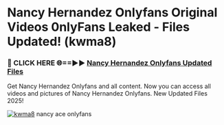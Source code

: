 # Nancy Hernandez Onlyfans Original Videos 0nlyFans Leaked - Files Updated! (kwma8)

<h3>🔴 CLICK HERE 🌐==►► <a href="https://tinyurl.com/x26r9saj" rel="nofollow">Nancy Hernandez Onlyfans Updated Files</a></h3>

Get Nancy Hernandez Onlyfans and all content. Now you can access all videos and pictures of Nancy Hernandez Onlyfans. New Updated Files 2025!

[![kwma8](https://i.imgur.com/LkgZPqh.gif)](https://tinyurl.com/x26r9saj)
nancy ace onlyfans